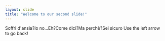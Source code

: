 ```yaml
---
layout: slide
title: "Welcome to our second slide!"
---
```

Soffri d'ansia?Io no...Eh?Come dici?Ma perchè?Sei sicuro
Use the left arrow to go back!
